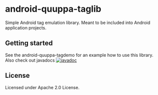 # android-quuppa-taglib

Simple Android tag emulation library. Meant to be included into Android application projects. 

## Getting started

See the android-quuppa-tagdemo for an example how to use this library. Also check out javadocs
[![javadoc](https://javadoc.io/badge2/com.quuppa/android-quuppa-taglib/javadoc.svg)](https://javadoc.io/doc/com.quuppa/android-quuppa-taglib) 

## License

Licensed under Apache 2.0 License.
